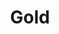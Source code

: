 ---
title: Gold
price: R85 000
limit: 4
logo: gold-jhb.png
large-logo: gold-header.png
logo_size: 120
remaining: 0

# Expo info
expo: yes
expo_space: 3x3m
banners: 3
stand: 556 Dev Conference 2020_JHB_Gold 3 x 3m
furniture: Standard with cocktail table and two chairs. Additional furniture options are available at a extra cost
stand_style: Corner tension fabric    

#benefits
speakerSlot: yes
passes: 3
discount_disabled: false

brand_benefits:
    - Logo on podium in keynote room
    - Logo on hanging banners in keynote room

exclusive:
    - Exclusive logo branding on delegate eco-friendly notebooks

sold_out: no
order: 30
---